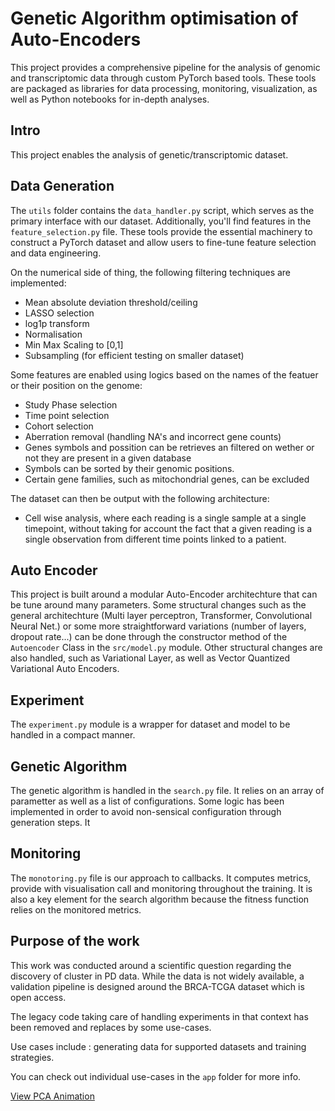 # Genetic Algorithm optimisation of Auto-Encoders

This project provides a comprehensive pipeline for the analysis of genomic and transcriptomic data through custom PyTorch based tools. These tools are packaged as libraries for data processing, monitoring, visualization, as well as Python notebooks for in-depth analyses.



## Intro 

This project enables the analysis of genetic/transcriptomic dataset. 
 
## Data Generation

The `utils` folder contains the `data_handler.py` script, which serves as the primary interface with our dataset. Additionally, you'll find features in the `feature_selection.py` file. These tools provide the essential machinery to construct a PyTorch dataset and allow users to fine-tune feature selection and data engineering.

On the numerical side of thing, the following filtering techniques are implemented:

- Mean absolute deviation threshold/ceiling
- LASSO selection
- log1p transform
- Normalisation
- Min Max Scaling to [0,1]
- Subsampling (for efficient testing on smaller dataset)


Some features are enabled using logics based on the names of the featuer or their position on the genome:

- Study Phase selection
- Time point selection
- Cohort selection
- Aberration removal (handling NA's and incorrect gene counts)
- Genes symbols and possition can be retrieves an filtered on wether or not they are present in a given database
- Symbols can be sorted by their genomic positions.
- Certain gene families, such as mitochondrial genes, can be excluded




The dataset can then be output with the following architecture:

- Cell wise analysis, where each reading is a single sample at a single timepoint, without taking for account the fact that a given reading is a single observation from different time points linked to a patient.


## Auto Encoder

This project is built around a modular Auto-Encoder architechture that can be tune around many parameters. Some structural changes such as the general architechture (Multi layer perceptron, Transformer, Convolutional Neural Net.) or some more straightforward variations (number of layers, dropout rate...) can be done through the constructor method of the `Autoencoder` Class in the `src/model.py` module. Other structural changes are also handled, such as Variational Layer, as well as Vector Quantized Variational Auto Encoders.


## Experiment

The `experiment.py` module is a wrapper for dataset and model to be handled in a compact manner.

## Genetic Algorithm

The genetic algorithm is handled in the `search.py` file. It relies on an array of parametter as well as a list of configurations. Some logic has been implemented in order to avoid non-sensical configuration through generation steps. It

## Monitoring

The `monotoring.py` file is our approach to callbacks. It computes metrics, provide with visualisation call and monitoring throughout the training. It is also a key element for the search algorithm because the fitness function relies on the monitored metrics.

##  Purpose of the work

This work was conducted around a scientific question regarding the discovery of cluster in PD data. While the data is not widely available, a validation pipeline is designed around the BRCA-TCGA dataset which is open access.

The legacy code taking care of handling experiments in that context has been removed and replaces by some use-cases.

Use cases include : generating data for supported datasets and  training strategies.

You can check out individual use-cases in the `app` folder for more info.

[View PCA Animation](https://aygalic.github.io/biosequence_encoding/pca_animation.html)



